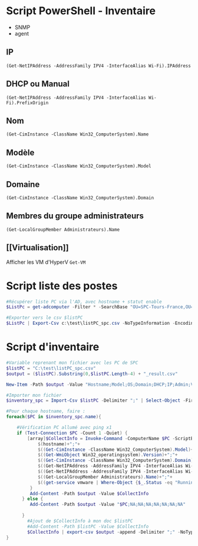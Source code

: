 # Script PowerShell - Inventaire

- SNMP
- agent

## IP
`(Get-NetIPAddress -AddressFamily IPV4 -InterfaceAlias Wi-Fi).IPAddress`

## DHCP ou Manual
`(Get-NetIPAddress -AddressFamily IPV4 -InterfaceAlias Wi-Fi).PrefixOrigin`

## Nom
`(Get-CimInstance -ClassName Win32_ComputerSystem).Name`

## Modèle
`(Get-CimInstance -ClassName Win32_ComputerSystem).Model`

## Domaine
`(Get-CimInstance -ClassName Win32_ComputerSystem).Domain`

## Membres du groupe administrateurs
`(Get-LocalGroupMember Administrateurs).Name` 

## [[Virtualisation]]
Afficher les VM d'HyperV
`Get-VM`


# Script liste des postes
``` powershell
#Récupérer liste PC via l'AD, avec hostname + statut enable
$ListPc = get-adcomputer -Filter * -SearchBase "OU=SPC-Tours-France,OU=Workstations,OU=_WABTEC-SITES,DC=ad,DC=wabtec,DC=com" -Properties hostname |Select-object hostname

#Exporter vers le csv $listPC
$ListPc | Export-Csv c:\test\listPC_spc.csv -NoTypeInformation -Encoding UTF8 -Delimiter ";" -Append
```

# Script d'inventaire
``` powershell
#Variable reprenant mon fichier avec les PC de SPC
$listPC = "C:\test\listPC_spc.csv"
$output = ($listPC).Substring(0,$listPC.Length-4) + "_result.csv"

New-Item -Path $output -Value "Hostname;Model;OS;Domain;DHCP;IP;Admin;Virtualisation`n" | out-null

#Importer mon fichier
$inventory_spc = Import-Csv $listPC -Delimiter ";" | Select-Object -First 15

#Pour chaque hostname, faire : 
foreach($PC in $inventory_spc.name){

    #Vérification PC allumé avec ping x1
    if (Test-Connection $PC -Count 1 -Quiet) {       
        [array]$CollectInfo = Invoke-Command -ComputerName $PC -ScriptBlock {
            $(hostname)+";"+
            $((Get-CimInstance -ClassName Win32_ComputerSystem).Model)+";"+
            $((Get-WmiObject Win32_operatingsystem).Version)+";"+
            $((Get-CimInstance -ClassName Win32_ComputerSystem).Domain)+";"+ 
            $((Get-NetIPAddress -AddressFamily IPV4 -InterfaceAlias Wi-Fi).PrefixOrigin)+";"+
            $((Get-NetIPAddress -AddressFamily IPV4 -InterfaceAlias Wi-Fi).IPAddress)+";"+ 
            $((Get-LocalGroupMember Administrateurs).Name)+";"+ 
            $((get-service vmware | Where-Object {$_.Status -eq "Running"}).DisplayName)
         }
         Add-Content -Path $output -Value $CollectInfo
      } else {
         Add-Content -Path $output -Value "$PC;NA;NA;NA;NA;NA;NA;NA"
      
      }
        #Ajout de $CollectInfo à mon doc $listPC
        #Add-Content -Path $listPC -Value $CollectInfo
        $CollectInfo | export-csv $output -append -Delimiter ";" -NoTypeInformation
}
```